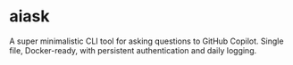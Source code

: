 # aiask
A super minimalistic CLI tool for asking questions to GitHub Copilot. Single file, Docker-ready, with persistent authentication and daily logging.
